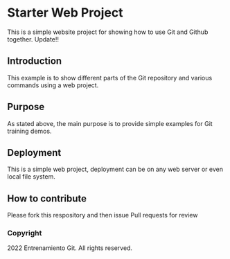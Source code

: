 # Starter Web Project

This is a simple website project for showing how to use Git and Github together.
Update!!

## Introduction

This example is to show different parts of the Git repository and various commands using a web project.

## Purpose

As stated above, the main purpose is to provide simple examples for Git training demos.

## Deployment

This is a simple web project, deployment can be on any web server or even local file system.

## How to contribute

Please fork this respository and then issue Pull requests for review

### Copyright

2022 Entrenamiento Git. All rights reserved.